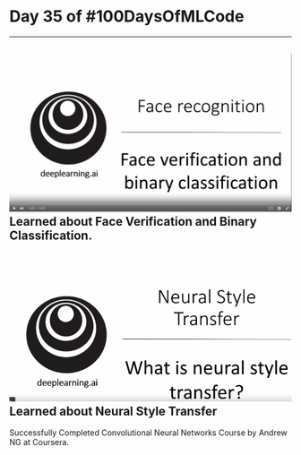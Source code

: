 # Day 35 of #100DaysOfMLCode
-----
<img src=0.png></img>
Learned about Face Verification and Binary Classification.
---
<img src=1.png></img>
Learned about Neural Style Transfer
--
Successfully Completed Convolutional Neural Networks Course by Andrew NG at Coursera.